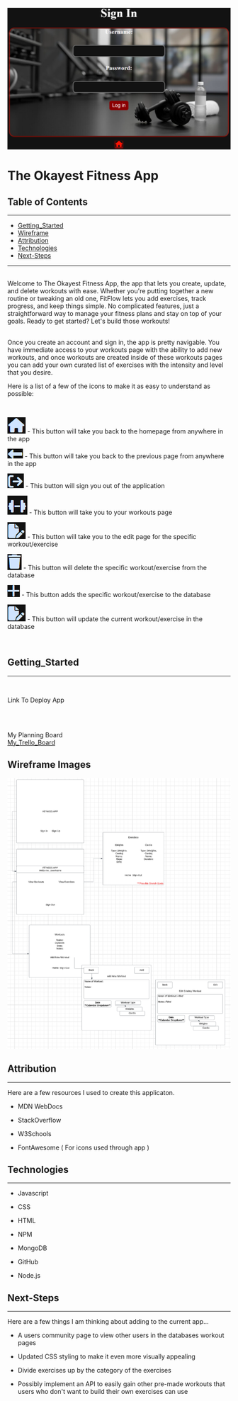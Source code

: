 ![FitApp-Display/Sign-In-Page](images/FitApp.png)


# The Okayest Fitness App

## Table of Contents
---


* [Getting_Started](#getting_started)
* [Wireframe](#wireframeimage)
* [Attribution](#attribution)
* [Technologies](#technologies)
* [Next-Steps](#Next-Steps)

---
<br>
Welcome to The Okayest Fitness App, the app that lets you create, update, and delete workouts with ease. Whether you're putting together a new routine or tweaking an old one, FitFlow lets you add exercises, track progress, and keep things simple. No complicated features, just a straightforward way to manage your fitness plans and stay on top of your goals. Ready to get started? Let's build those workouts!  
<br><br>

Once you create an account and sign in, the app is pretty navigable. You have immediate access to your workouts page with the ability to add new workouts, and once workouts are created inside of these workouts pages you can add your own curated list of exercises with the intensity and level that you desire.

Here is a list of a few of the icons to make it as easy to understand as possible:

<br>

![home-button](images/home.png)  - This button will take you back to the homepage from anywhere in the app

![back-button](images/back.png)  - This button will take you back to the previous page from anywhere in the app

![sign-out-button](images/out.png)  - This button will sign you out of the application

![workouts-button](images/dumbell.png)  - This button will take you to your workouts page

![edit-button](images/edit.png)  - This button will take you to the edit page for the specific workout/exercise

![delete-button](images/trash.png)  - This button will delete the specific workout/exercise from the database

![add-button](images/plus.png)  - This button adds the specific workout/exercise to the database

![edit-button](images/edit.png)  - This button will update the current workout/exercise in the database


<br>


## Getting_Started
---
<br>


Link To Deploy App
<br>
![]()

<br>

My Planning Board
<br>
[My_Trello_Board](https://trello.com/invite/b/67b271cd87c212ad418ef466/ATTI3f291c3838246faa6bf0e63d660a9342353303E5/fitness-crud-app)

## <a name="wireframeimage"></a>Wireframe Images
![Wire Frame Image](images/Fit_App_CRUD_Wireframe.png)





## Attribution
---

Here are a few resources I used to create this applicaton.

  * MDN WebDocs
    
  * StackOverflow

  * W3Schools

  * FontAwesome ( For icons used through app )


## Technologies
---

  * Javascript

  * CSS

  * HTML

  * NPM

  * MongoDB

  * GitHub

  * Node.js

## Next-Steps
---

Here are a few things I am thinking about adding to the current app...

  *  A users community page to view other users in the databases workout pages

  *  Updated CSS styling to make it even more visually appealing

  *  Divide exercises up by the category of the exercises

  *  Possibly implement an API to easily gain other pre-made workouts that users who don't want to build their own exercises can use



